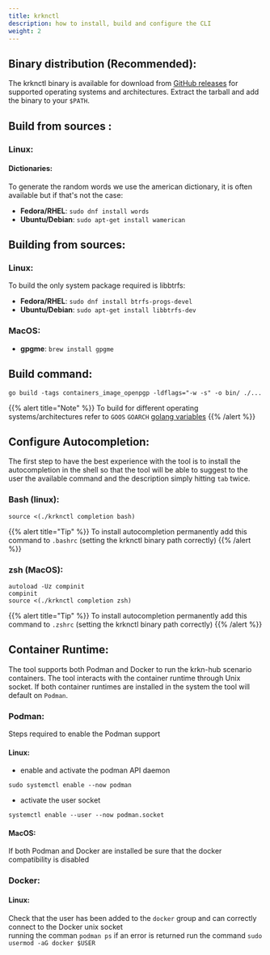 ```yaml
---
title: krknctl
description: how to install, build and configure the CLI
weight: 2
---
```



## Binary distribution (Recommended):
The krknctl binary is available for download from [GitHub releases](https://github.com/krkn-chaos/krknctl/releases/latest) for supported operating systems and architectures. Extract the tarball and add the binary to your `$PATH`.

## Build from sources :
### Linux:
#### Dictionaries:
To generate the random words we use the american dictionary, it is often available but if that's not the case:
- **Fedora/RHEL**: `sudo dnf install words`
- **Ubuntu/Debian**: `sudo apt-get install wamerican`

## Building from sources:
### Linux:
To build the only system package required is libbtrfs:

- **Fedora/RHEL**: `sudo dnf install btrfs-progs-devel`
- **Ubuntu/Debian**: `sudo apt-get install libbtrfs-dev`
### MacOS:
- **gpgme**: `brew install gpgme` 

## Build command: 
`go build -tags containers_image_openpgp -ldflags="-w -s" -o bin/ ./...`

{{% alert title="Note" %}}
To build for different operating systems/architectures refer to `GOOS` `GOARCH` [golang variables](https://pkg.go.dev/internal/platform)
{{% /alert %}}

## Configure Autocompletion:
The first step to have the best experience with the tool is to install the autocompletion in the shell so that the tool
will be able to suggest to the user the available command and the description simply hitting `tab` twice.

### Bash (linux):
```
source <(./krknctl completion bash)
```
{{% alert title="Tip" %}}
To install autocompletion permanently add this command to `.bashrc` (setting the krknctl binary path correctly)
{{% /alert %}}

### zsh (MacOS):
```
autoload -Uz compinit
compinit
source <(./krknctl completion zsh)
```
{{% alert title="Tip" %}}
To install autocompletion permanently add this command to `.zshrc` (setting the krknctl binary path correctly)
{{% /alert %}}
<br/>

## Container Runtime:
The tool supports both Podman and Docker to run the krkn-hub scenario containers. The tool interacts with the container
runtime through Unix socket. If both container runtimes are installed in the system the tool will default on `Podman`.

### Podman:
Steps required to enable the Podman support
#### Linux:
- enable and activate the podman API daemon
```
sudo systemctl enable --now podman
```
- activate the user socket
```
systemctl enable --user --now podman.socket 
```

#### MacOS:
If both Podman and Docker are installed be sure that the docker compatibility is disabled

### Docker:
#### Linux:
Check that the user has been added to the `docker` group and can correctly connect to the Docker unix socket  
running the comman `podman ps` if an error is returned  run the command `sudo usermod -aG docker $USER`
